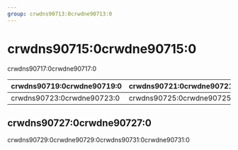 ```yaml
---
group: crwdns90713:0crwdne90713:0
---
```


# crwdns90715:0crwdne90715:0

crwdns90717:0crwdne90717:0

| crwdns90719:0crwdne90719:0 | crwdns90721:0crwdne90721:0 |
| -------------------------- | -------------------------- |
| crwdns90723:0crwdne90723:0 | crwdns90725:0crwdne90725:0 |

## crwdns90727:0crwdne90727:0

crwdns90729:0crwdne90729:0crwdns90731:0crwdne90731:0

